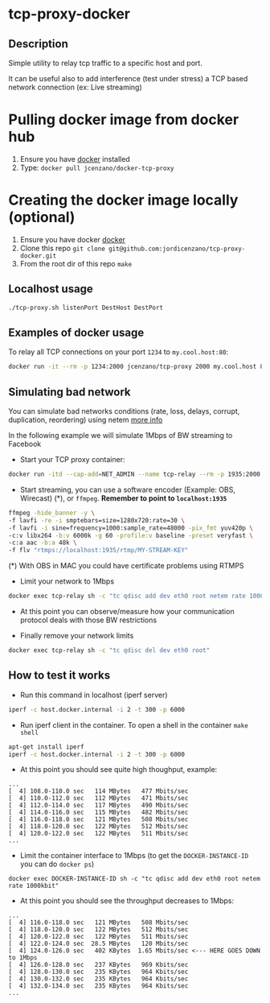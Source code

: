 # tcp-proxy-docker

## Description

Simple utility to relay tcp traffic to a specific host and port.

It can be useful also to add interference (test under stress) a TCP based network connection (ex: Live streaming)

# Pulling docker image from docker hub
1. Ensure you have [docker](https://www.docker.com) installed
2. Type: `docker pull jcenzano/docker-tcp-proxy`

# Creating the docker image locally (optional)
1. Ensure you have docker [docker](https://www.docker.com) 
2. Clone this repo `git clone git@github.com:jordicenzano/tcp-proxy-docker.git`
2. From the root dir of this repo `make`

## Localhost usage
```bash
./tcp-proxy.sh listenPort DestHost DestPort
```

## Examples of docker usage
To relay all TCP connections on your port `1234` to `my.cool.host:80`:

```bash
docker run -it --rm -p 1234:2000 jcenzano/tcp-proxy 2000 my.cool.host 80
```

## Simulating bad network

You can simulate bad networks conditions (rate, loss, delays, corrupt, duplication, reordering) using netem [more info](https://www.man7.org/linux/man-pages/man8/tc-netem.8.html)

In the following example we will simulate 1Mbps of BW streaming to Facebook

- Start your TCP proxy container:
```bash
docker run -itd --cap-add=NET_ADMIN --name tcp-relay --rm -p 1935:2000 jcenzano/docker-tcp-proxy:latest 2000 rtmp-pc.facebook.com 443
```

- Start streaming, you can use a software encoder (Example: OBS, Wirecast) (*), or `ffmpeg`. **Remember to point to `localhost:1935`**
```bash
ffmpeg -hide_banner -y \
-f lavfi -re -i smptebars=size=1280x720:rate=30 \
-f lavfi -i sine=frequency=1000:sample_rate=48000 -pix_fmt yuv420p \
-c:v libx264 -b:v 6000k -g 60 -profile:v baseline -preset veryfast \
-c:a aac -b:a 48k \
-f flv "rtmps://localhost:1935/rtmp/MY-STREAM-KEY"
```
(*) With OBS in MAC you could have certificate problems using RTMPS

- Limit your network to 1Mbps
```bash
docker exec tcp-relay sh -c "tc qdisc add dev eth0 root netem rate 1000kbit"
```

- At this point you can observe/measure how your communication protocol deals with those BW restrictions

- Finally remove your network limits
```bash
docker exec tcp-relay sh -c "tc qdisc del dev eth0 root"
```

## How to test it works

- Run this command in localhost (iperf server)
```bash
iperf -c host.docker.internal -i 2 -t 300 -p 6000
```
- Run iperf client in the container. To open a shell in the container `make shell`

```bash
apt-get install iperf
iperf -c host.docker.internal -i 2 -t 300 -p 6000
```
- At this point you should see quite high thoughput, example:
```
...
[  4] 108.0-110.0 sec   114 MBytes   477 Mbits/sec
[  4] 110.0-112.0 sec   112 MBytes   471 Mbits/sec
[  4] 112.0-114.0 sec   117 MBytes   490 Mbits/sec
[  4] 114.0-116.0 sec   115 MBytes   482 Mbits/sec
[  4] 116.0-118.0 sec   121 MBytes   508 Mbits/sec
[  4] 118.0-120.0 sec   122 MBytes   512 Mbits/sec
[  4] 120.0-122.0 sec   122 MBytes   511 Mbits/sec
...
```

- Limit the container interface to 1Mbps (to get the `DOCKER-INSTANCE-ID` you can do `docker ps`)
```
docker exec DOCKER-INSTANCE-ID sh -c "tc qdisc add dev eth0 root netem rate 1000kbit"
```

- At this point you should see the throughput decreases to 1Mbps:
```
...
[  4] 116.0-118.0 sec   121 MBytes   508 Mbits/sec
[  4] 118.0-120.0 sec   122 MBytes   512 Mbits/sec
[  4] 120.0-122.0 sec   122 MBytes   511 Mbits/sec
[  4] 122.0-124.0 sec  28.5 MBytes   120 Mbits/sec
[  4] 124.0-126.0 sec   402 KBytes  1.65 Mbits/sec <--- HERE GOES DOWN to 1Mbps
[  4] 126.0-128.0 sec   237 KBytes   969 Kbits/sec
[  4] 128.0-130.0 sec   235 KBytes   964 Kbits/sec
[  4] 130.0-132.0 sec   235 KBytes   964 Kbits/sec
[  4] 132.0-134.0 sec   235 KBytes   964 Kbits/sec
...
```